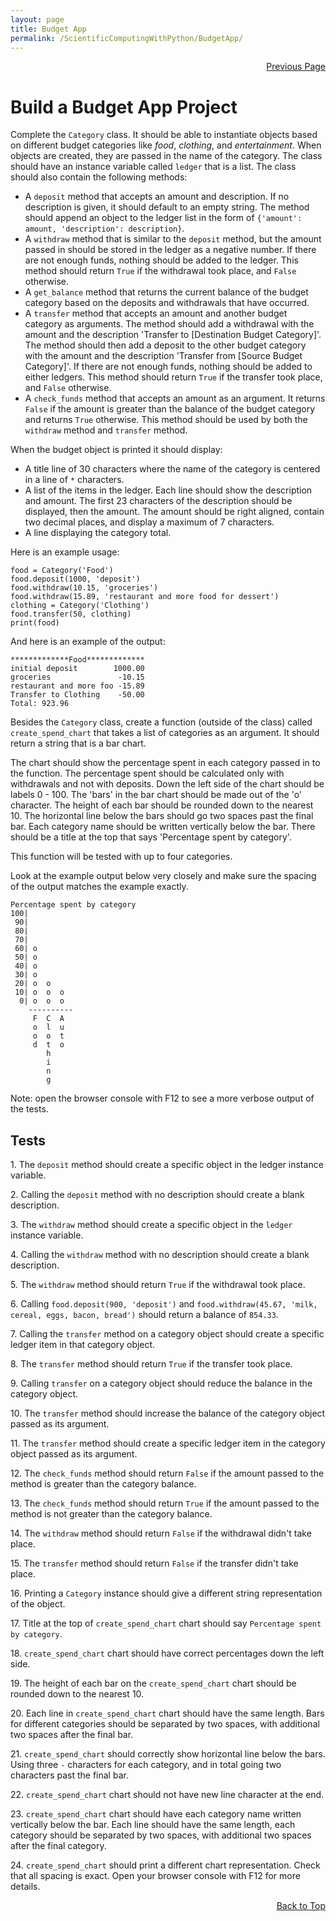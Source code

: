 ```yaml
---
layout: page
title: Budget App
permalink: /ScientificComputingWithPython/BudgetApp/
---
```


<p  align="right"><a href="#" onclick="history.back(); return false;">Previous Page</a></p>

# Build a Budget App Project

Complete the `Category` class. It should be able to instantiate objects based on different budget categories like _food_, _clothing_, and _entertainment_. When objects are created, they are passed in the name of the category. The class should have an instance variable called `ledger` that is a list. The class should also contain the following methods:

- A `deposit` method that accepts an amount and description. If no description is given, it should default to an empty string. The method should append an object to the ledger list in the form of `{'amount': amount, 'description': description}`.
- A `withdraw` method that is similar to the `deposit` method, but the amount passed in should be stored in the ledger as a negative number. If there are not enough funds, nothing should be added to the ledger. This method should return `True` if the withdrawal took place, and `False` otherwise.
- A `get_balance` method that returns the current balance of the budget category based on the deposits and withdrawals that have occurred.
- A `transfer` method that accepts an amount and another budget category as arguments. The method should add a withdrawal with the amount and the description 'Transfer to \[Destination Budget Category\]'. The method should then add a deposit to the other budget category with the amount and the description 'Transfer from \[Source Budget Category\]'. If there are not enough funds, nothing should be added to either ledgers. This method should return `True` if the transfer took place, and `False` otherwise.
- A `check_funds` method that accepts an amount as an argument. It returns `False` if the amount is greater than the balance of the budget category and returns `True` otherwise. This method should be used by both the `withdraw` method and `transfer` method.

When the budget object is printed it should display:

- A title line of 30 characters where the name of the category is centered in a line of `*` characters.
- A list of the items in the ledger. Each line should show the description and amount. The first 23 characters of the description should be displayed, then the amount. The amount should be right aligned, contain two decimal places, and display a maximum of 7 characters.
- A line displaying the category total.

Here is an example usage:

```
food = Category('Food')
food.deposit(1000, 'deposit')
food.withdraw(10.15, 'groceries')
food.withdraw(15.89, 'restaurant and more food for dessert')
clothing = Category('Clothing')
food.transfer(50, clothing)
print(food)
```

And here is an example of the output:

```
*************Food*************
initial deposit        1000.00
groceries               -10.15
restaurant and more foo -15.89
Transfer to Clothing    -50.00
Total: 923.96
```

Besides the `Category` class, create a function (outside of the class) called `create_spend_chart` that takes a list of categories as an argument. It should return a string that is a bar chart.

The chart should show the percentage spent in each category passed in to the function. The percentage spent should be calculated only with withdrawals and not with deposits. Down the left side of the chart should be labels 0 - 100. The 'bars' in the bar chart should be made out of the 'o' character. The height of each bar should be rounded down to the nearest 10. The horizontal line below the bars should go two spaces past the final bar. Each category name should be written vertically below the bar. There should be a title at the top that says 'Percentage spent by category'.

This function will be tested with up to four categories.

Look at the example output below very closely and make sure the spacing of the output matches the example exactly.

```
Percentage spent by category
100|
 90|
 80|
 70|
 60| o
 50| o
 40| o
 30| o
 20| o  o
 10| o  o  o
  0| o  o  o
    ----------
     F  C  A
     o  l  u
     o  o  t
     d  t  o
        h
        i
        n
        g
```

Note: open the browser console with F12 to see a more verbose output of the tests.

## Tests

1\. The `deposit` method should create a specific object in the ledger instance variable.

2\. Calling the `deposit` method with no description should create a blank description.

3\. The `withdraw` method should create a specific object in the `ledger` instance variable.

4\. Calling the `withdraw` method with no description should create a blank description.

5\. The `withdraw` method should return `True` if the withdrawal took place.

6\. Calling `food.deposit(900, 'deposit')` and `food.withdraw(45.67, 'milk, cereal, eggs, bacon, bread')` should return a balance of `854.33`.

7\. Calling the `transfer` method on a category object should create a specific ledger item in that category object.

8\. The `transfer` method should return `True` if the transfer took place.

9\. Calling `transfer` on a category object should reduce the balance in the category object.

10\. The `transfer` method should increase the balance of the category object passed as its argument.

11\. The `transfer` method should create a specific ledger item in the category object passed as its argument.

12\. The `check_funds` method should return `False` if the amount passed to the method is greater than the category balance.

13\. The `check_funds` method should return `True` if the amount passed to the method is not greater than the category balance.

14\. The `withdraw` method should return `False` if the withdrawal didn't take place.

15\. The `transfer` method should return `False` if the transfer didn't take place.

16\. Printing a `Category` instance should give a different string representation of the object.

17\. Title at the top of `create_spend_chart` chart should say `Percentage spent by category`.

18\. `create_spend_chart` chart should have correct percentages down the left side.

19\. The height of each bar on the `create_spend_chart` chart should be rounded down to the nearest 10.

20\. Each line in `create_spend_chart` chart should have the same length. Bars for different categories should be separated by two spaces, with additional two spaces after the final bar.

21\. `create_spend_chart` should correctly show horizontal line below the bars. Using three `-` characters for each category, and in total going two characters past the final bar.

22\. `create_spend_chart` chart should not have new line character at the end.

23\. `create_spend_chart` chart should have each category name written vertically below the bar. Each line should have the same length, each category should be separated by two spaces, with additional two spaces after the final category.

24\. `create_spend_chart` should print a different chart representation. Check that all spacing is exact. Open your browser console with F12 for more details.

<p align="right"><a href="#" onclick="scrollToTop(); return false;">Back to Top</a></p>

